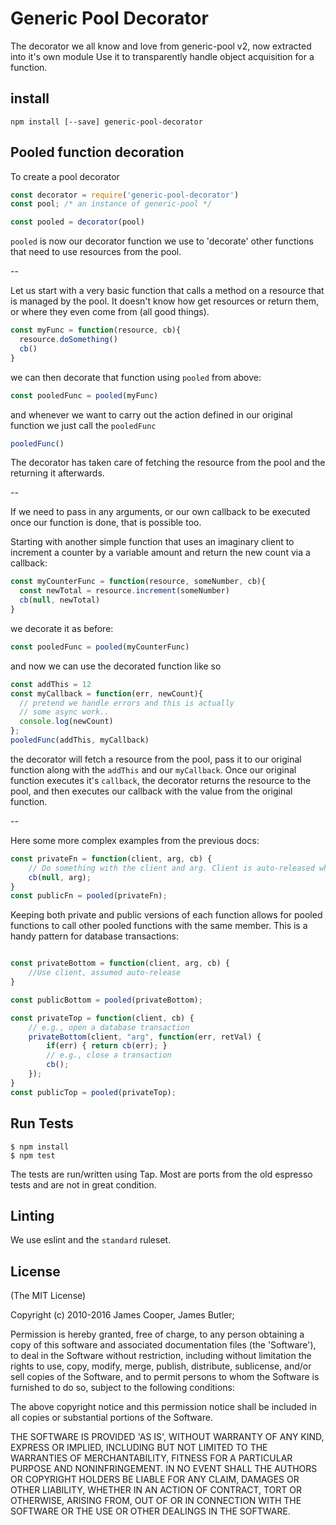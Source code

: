 # Generic Pool Decorator

The decorator we all know and love from generic-pool v2, now extracted into it's own module
Use it to transparently handle object acquisition for a function.

## install

```
npm install [--save] generic-pool-decorator
```

## Pooled function decoration

To create a pool decorator

```js
const decorator = require('generic-pool-decorator')
const pool; /* an instance of generic-pool */

const pooled = decorator(pool)
```

`pooled` is now our decorator function we use to 'decorate' other functions that need to use
resources from the pool.

--

Let us start with a very basic function that calls a method on a resource that is managed by the pool.
It doesn't know how get resources or return them, or where they even come from (all good things).

```js
const myFunc = function(resource, cb){
  resource.doSomething()
  cb()
}
```

we can then decorate that function using `pooled` from above:

```js
const pooledFunc = pooled(myFunc)
```
and whenever we want to carry out the action defined in our original function we 
just call the `pooledFunc`

```js
pooledFunc()
```

The decorator has taken care of fetching the resource from the pool and the returning it afterwards.

--

If we need to pass in any arguments, or our own callback to be executed once our function is done, that is possible too.

Starting with another simple function that uses an imaginary client to increment a counter by a variable amount and return the new count via a callback:
```js
const myCounterFunc = function(resource, someNumber, cb){
  const newTotal = resource.increment(someNumber)
  cb(null, newTotal)
}
```
we decorate it as before:

```js
const pooledFunc = pooled(myCounterFunc)
```

and now we can use the decorated function like so

```js
const addThis = 12
const myCallback = function(err, newCount){
  // pretend we handle errors and this is actually
  // some async work..
  console.log(newCount)
}; 
pooledFunc(addThis, myCallback)
```

the decorator will fetch a resource from the pool, pass it to our original function along with the `addThis` and our `myCallback`. Once our original function executes it's `callback`, the decorator returns the resource to the pool, and then executes our callback with the value from the original function. 

--

Here some more complex examples from the previous docs:

```js
const privateFn = function(client, arg, cb) {
    // Do something with the client and arg. Client is auto-released when cb is called
    cb(null, arg);
}
const publicFn = pooled(privateFn);
```

Keeping both private and public versions of each function allows for pooled
functions to call other pooled functions with the same member. This is a handy
pattern for database transactions:

```js

const privateBottom = function(client, arg, cb) {
    //Use client, assumed auto-release
}

const publicBottom = pooled(privateBottom);

const privateTop = function(client, cb) {
    // e.g., open a database transaction
    privateBottom(client, "arg", function(err, retVal) {
        if(err) { return cb(err); }
        // e.g., close a transaction
        cb();
    });
}
const publicTop = pooled(privateTop);
```

## Run Tests

    $ npm install
    $ npm test

The tests are run/written using Tap. Most are ports from the old espresso tests and are not in great condition.

## Linting

We use eslint and the `standard` ruleset.


## License

(The MIT License)

Copyright (c) 2010-2016 James Cooper, James Butler;

Permission is hereby granted, free of charge, to any person obtaining
a copy of this software and associated documentation files (the
'Software'), to deal in the Software without restriction, including
without limitation the rights to use, copy, modify, merge, publish,
distribute, sublicense, and/or sell copies of the Software, and to
permit persons to whom the Software is furnished to do so, subject to
the following conditions:

The above copyright notice and this permission notice shall be
included in all copies or substantial portions of the Software.

THE SOFTWARE IS PROVIDED 'AS IS', WITHOUT WARRANTY OF ANY KIND,
EXPRESS OR IMPLIED, INCLUDING BUT NOT LIMITED TO THE WARRANTIES OF
MERCHANTABILITY, FITNESS FOR A PARTICULAR PURPOSE AND NONINFRINGEMENT.
IN NO EVENT SHALL THE AUTHORS OR COPYRIGHT HOLDERS BE LIABLE FOR ANY
CLAIM, DAMAGES OR OTHER LIABILITY, WHETHER IN AN ACTION OF CONTRACT,
TORT OR OTHERWISE, ARISING FROM, OUT OF OR IN CONNECTION WITH THE
SOFTWARE OR THE USE OR OTHER DEALINGS IN THE SOFTWARE.

